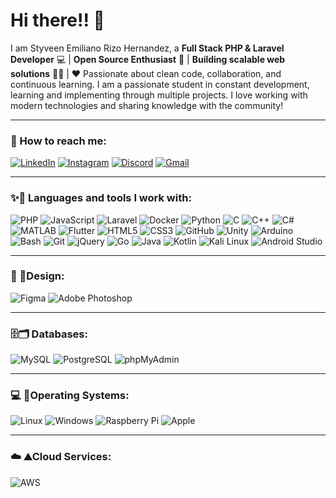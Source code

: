# Hi there!! 👋

I am Styveen Emiliano Rizo Hernandez, a **Full Stack PHP & Laravel Developer** 💻 | **Open Source Enthusiast** 🚀 | **Building scalable web solutions** 👨‍💻 | ❤️ Passionate about clean code, collaboration, and continuous learning. I am a passionate student in constant development, learning and implementing through multiple projects. I love working with modern technologies and sharing knowledge with the community!

---

### 🔗 How to reach me:
[![LinkedIn](https://skillicons.dev/icons?i=linkedin)](https://www.linkedin.com/in/tu-perfil/) 
[![Instagram](https://skillicons.dev/icons?i=instagram)](https://www.instagram.com/tu-perfil/) 
[![Discord](https://skillicons.dev/icons?i=discord)](https://discord.com/users/tu-perfil)
[![Gmail](https://skillicons.dev/icons?i=gmail)](mailto:tu-correo@gmail.com)

---

### ✨🎯 Languages and tools I work with:
<p>
  <img src="https://skillicons.dev/icons?i=php" alt="PHP" />
  <img src="https://skillicons.dev/icons?i=js" alt="JavaScript" />
  <img src="https://skillicons.dev/icons?i=laravel" alt="Laravel" />
  <img src="https://skillicons.dev/icons?i=docker" alt="Docker" />
  <img src="https://skillicons.dev/icons?i=python" alt="Python" />
  <img src="https://skillicons.dev/icons?i=c" alt="C" />
  <img src="https://skillicons.dev/icons?i=cpp" alt="C++" />
  <img src="https://skillicons.dev/icons?i=cs" alt="C#" />
  <img src="https://skillicons.dev/icons?i=matlab" alt="MATLAB" />
  <img src="https://skillicons.dev/icons?i=flutter" alt="Flutter" />
  <img src="https://skillicons.dev/icons?i=html" alt="HTML5" />
  <img src="https://skillicons.dev/icons?i=css" alt="CSS3" />
  <img src="https://skillicons.dev/icons?i=github" alt="GitHub" />
  <img src="https://skillicons.dev/icons?i=unity" alt="Unity" />
  <img src="https://skillicons.dev/icons?i=arduino" alt="Arduino" />
  <img src="https://skillicons.dev/icons?i=bash" alt="Bash" />
  <img src="https://skillicons.dev/icons?i=git" alt="Git" />
  <img src="https://skillicons.dev/icons?i=jquery" alt="jQuery" />
  <img src="https://skillicons.dev/icons?i=go" alt="Go" />
  <img src="https://skillicons.dev/icons?i=java" alt="Java" />
  <img src="https://skillicons.dev/icons?i=kotlin" alt="Kotlin" />
  <img src="https://skillicons.dev/icons?i=kali" alt="Kali Linux" />
  <img src="https://skillicons.dev/icons?i=androidstudio" alt="Android Studio" />
</p>

---

### 🎨 🌈Design:
<p>
  <img src="https://skillicons.dev/icons?i=figma" alt="Figma" />
  <img src="https://skillicons.dev/icons?i=photoshop" alt="Adobe Photoshop" />
</p>

---

### 🗄️🗂️ Databases:
<p>
  <img src="https://skillicons.dev/icons?i=mysql" alt="MySQL" />
  <img src="https://skillicons.dev/icons?i=postgres" alt="PostgreSQL" />
  <img src="https://skillicons.dev/icons?i=mysql" alt="phpMyAdmin" />
</p>

---

### 💻 🐧Operating Systems:
<p>
  <img src="https://skillicons.dev/icons?i=linux" alt="Linux" />
  <img src="https://skillicons.dev/icons?i=windows" alt="Windows" />
  <img src="https://skillicons.dev/icons?i=raspberrypi" alt="Raspberry Pi" />
  <img src="https://skillicons.dev/icons?i=apple" alt="Apple" />
</p>

---

### ☁️ ⛰️Cloud Services:
<p>
  <img src="https://skillicons.dev/icons?i=aws" alt="AWS" />
</p>
